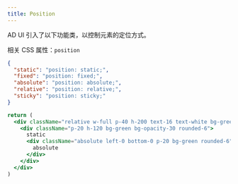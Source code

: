 ```yaml
---
title: Position
---
```


AD UI 引入了以下功能类，以控制元素的定位方式。

相关 CSS 属性：`position`

```json classes
{
  "static": "position: static;",
  "fixed": "position: fixed;",
  "absolute": "position: absolute;",
  "relative": "position: relative;",
  "sticky": "position: sticky;"
}
```

```jsx acss
return (
  <div className="relative w-full p-40 h-200 text-16 text-white bg-green bg-opacity-20 rounded-6">
    <div className="p-20 h-120 bg-green bg-opacity-30 rounded-6">
      static
      <div className="absolute left-0 bottom-0 p-20 bg-green rounded-6">
        absolute
      </div>
    </div>
  </div>
)
```

